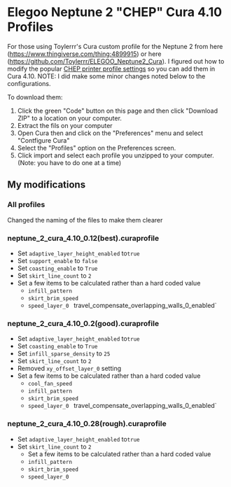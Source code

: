 # Elegoo Neptune 2 "CHEP" Cura 4.10 Profiles

For those using Toylerrr's Cura custom profile for the Neptune 2 from here (https://www.thingiverse.com/thing:4899915) or here (https://github.com/Toylerrr/ELEGOO_Neptune2_Cura). I figured out how to modify the popular [CHEP printer profile settings](https://www.chepclub.com/cura-profiles.html) so you can add them in Cura 4.10. NOTE:  I did make some minor changes noted below to the configurations. 

To download them: 
1. Click the green "Code" button on this page and then click "Download ZIP" to a location on your computer. 
1. Extract the fils on your computer
1. Open Cura then and click on the "Preferences" menu and select "Contfigure Cura"
1. Select the "Profiles" option on the Preferences screen.
1. Click import and select each profile you unzipped to your computer. (Note: you have to do one at a time)

## My modifications

### All profiles
Changed the naming of the files to make them clearer

### neptune_2_cura_4.10_0.12(best).curaprofile
- Set `adaptive_layer_height_enabled` to`true`
- Set `support_enable` to `false`
- Set `coasting_enable` to `True`
- Set `skirt_line_count` to  `2`
- Set a few items to be calculated rather than a hard coded value 
  - `infill_pattern`
  - `skirt_brim_speed`
  - `speed_layer_0`
  ` `travel_compensate_overlapping_walls_0_enabled`

### neptune_2_cura_4.10_0.2(good).curaprofile
- Set `adaptive_layer_height_enabled` to`true`
- Set `coasting_enable` to `True`
- Set `infill_sparse_density` to `25`
- Set `skirt_line_count` to  `2`
- Removed `xy_offset_layer_0` setting
- Set a few items to be calculated rather than a hard coded value 
  - `cool_fan_speed`
  - `infill_pattern`
  - `skirt_brim_speed`
  - `speed_layer_0`
  ` `travel_compensate_overlapping_walls_0_enabled`

### neptune_2_cura_4.10_0.28(rough).curaprofile
- Set `adaptive_layer_height_enabled` to`true`
- Set `skirt_line_count` to  `2`
  - Set a few items to be calculated rather than a hard coded value 
  - `infill_pattern`
  - `skirt_brim_speed`
  - `speed_layer_0`
